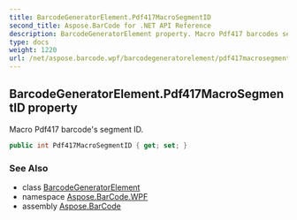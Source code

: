 ```yaml
---
title: BarcodeGeneratorElement.Pdf417MacroSegmentID
second_title: Aspose.BarCode for .NET API Reference
description: BarcodeGeneratorElement property. Macro Pdf417 barcodes segment ID
type: docs
weight: 1220
url: /net/aspose.barcode.wpf/barcodegeneratorelement/pdf417macrosegmentid/
---
```

## BarcodeGeneratorElement.Pdf417MacroSegmentID property

Macro Pdf417 barcode's segment ID.

```csharp
public int Pdf417MacroSegmentID { get; set; }
```

### See Also

* class [BarcodeGeneratorElement](../)
* namespace [Aspose.BarCode.WPF](../../../aspose.barcode.wpf/)
* assembly [Aspose.BarCode](../../../)


